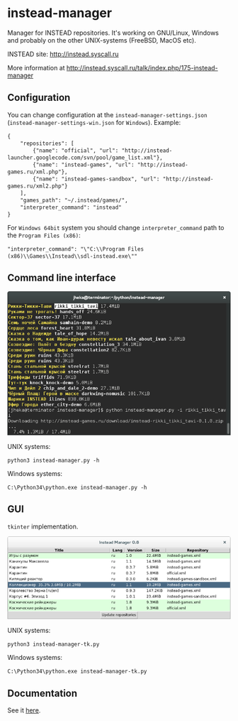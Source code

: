 instead-manager
===============

Manager for INSTEAD repositories. It's working on GNU/Linux, Windows and probably on the other UNIX-systems
(FreeBSD, MacOS etc).

INSTEAD site: http://instead.syscall.ru

More information at http://instead.syscall.ru/talk/index.php/175-instead-manager

Configuration
-------------

You can change configuration at the `instead-manager-settings.json` (`instead-manager-settings-win.json` for `Windows`).
Example:

```
{
    "repositories": [
        {"name": "official", "url": "http://instead-launcher.googlecode.com/svn/pool/game_list.xml"},
        {"name": "instead-games", "url": "http://instead-games.ru/xml.php"},
        {"name": "instead-games-sandbox", "url": "http://instead-games.ru/xml2.php"}
    ],
    "games_path": "~/.instead/games/",
    "interpreter_command": "instead"
}
```

For `Windows 64bit` system you should change `interpreter_command` path to the `Program Files (x86)`:

```
"interpreter_command": "\"C:\\Program Files (x86)\\Games\\Instead\\sdl-instead.exe\""
```

Command line interface
----------------------

![alt text](https://github.com/jhekasoft/instead-manager/raw/master/docs/images/instead-manager-cli.png "instead-manager CLI")

UNIX systems:

```
python3 instead-manager.py -h
```

Windows systems:

```
C:\Python34\python.exe instead-manager.py -h
```

GUI
---

`tkinter` implementation.

![alt text](https://github.com/jhekasoft/instead-manager/raw/master/docs/images/instead-manager-tk.png "instead-manager tkinter")

UNIX systems:

```
python3 instead-manager-tk.py
```

Windows systems:

```
C:\Python34\python.exe instead-manager-tk.py
```

Documentation
-------------

See it [here](docs/index.md).
